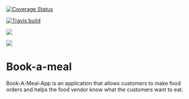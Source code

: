 <p>
  <a href='https://coveralls.io/github/eze-nonso/Book-a-meal?branch=develop'><img src='https://coveralls.io/repos/github/eze-nonso/Book-a-meal/badge.svg?branch=develop' alt='Coverage Status' /></a>

  <a href='https://travis-ci.org/eze-nonso/Book-a-meal'><img src='https://travis-ci.org/eze-nonso/Book-a-meal.svg?branch=develop' alt='Travis build' /></a>

  <a href="https://codeclimate.com/github/eze-nonso/Book-a-meal/maintainability"><img src="https://api.codeclimate.com/v1/badges/0c202bc83ef91655c1a3/maintainability" /></a>

  <a href="https://codeclimate.com/github/eze-nonso/Book-a-meal/test_coverage"><img src="https://api.codeclimate.com/v1/badges/0c202bc83ef91655c1a3/test_coverage" /></a>
</p>





# Book-a-meal
Book-A-Meal-App is an application that allows customers to make food orders and helps the food vendor know what the customers want to eat.
